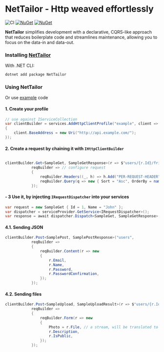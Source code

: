 # NetTailor - Http weaved effortlessly

![CI](https://github.com/LuridSNK/NetTailor/workflows/CI/badge.svg)
[![NuGet](https://img.shields.io/nuget/dt/nettailor.svg)](https://www.nuget.org/packages/nettailor)
[![NuGet](https://img.shields.io/nuget/vpre/nettailor.svg)](https://www.nuget.org/packages/nettailor)

**NetTailor** simplifies development with a declarative, 
CQRS-like approach that reduces boilerplate code and streamlines maintenance, 
allowing you to focus on the data-in and data-out.

### Installing [NetTailor](https://www.nuget.org/packages/NetTailor)
With .NET CLI:
```bash
dotnet add package NetTailor
```
### Using NetTailor
Or use [example](https://github.com/LuridSNK/NetTailor/blob/master/src/Examples/NetTailor.Example/ExampleClientProfile.cs) code
#### 1. Create your profile
```csharp
// use against IServiceCollection
var clientBuilder = services.AddHttpClientProfile("example", client =>
{
    client.BaseAddress = new Uri("http://api.example.com/");
});
```
#### 2. Create a request by chaining it with `IHttpClientBuilder`
```csharp

clientBuilder.Get<SampleGet, SampleGetResponse>(r => $"users/{r.Id}/friends", // configure route 
            reqBuilder => // configure request
            {
                reqBuilder.Headers((_, h) => h.Add("PER-REQUEST-HEADER", "some-value"));
                reqBuilder.Query(q => new { Sort = "Asc", OrderBy = nameof(q.Name) });
            });
```
#### - 3 Use it, by injecting `IRequestDispatcher` into your services
```csharp
var request = new SampleGet { Id = 1, Name = "John" };
var dispatcher = serviceProvider.GetService<IRequestDispatcher>();
var response = await dispatcher.Dispatch<SampleGet, SampleGetResponse>(request, CancellationToken.None);
```
#### 4.1. Sending JSON
```csharp
clientBuilder.Post<SamplePost, SamplePostResponse>("users",
            reqBuilder => 
            {
                reqBuilder.Content(r => new 
                {
                    r.Email,
                    r.Name,
                    r.Password,
                    r.PasswordConfirmation,
                });
            });
```

#### 4.2. Sending files
```csharp
clientBuilder.Post<SampleUpload, SampleUploadResult>(r => $"users/{r.Id}/photos"
            reqBuilder => 
            {
                reqBuilder.Form(r => new 
                {
                    Photo = r.File, // a stream, will be translated to form-data
                    r.Description,
                    r.IsPublic,
                });
            });
```
